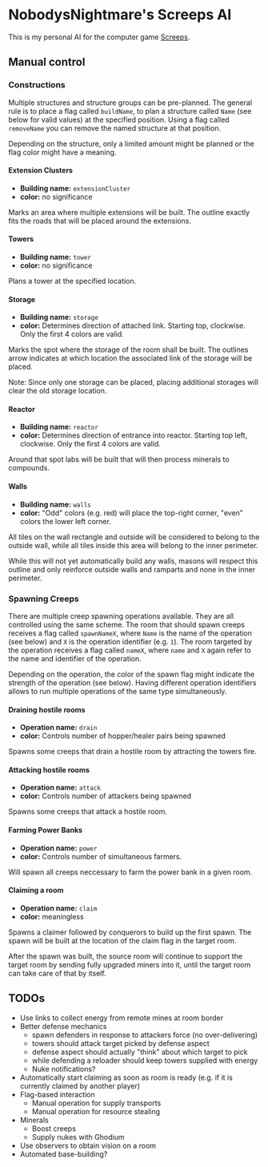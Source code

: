 # NobodysNightmare's Screeps AI

This is my personal AI for the computer game [Screeps](https://screeps.com).

## Manual control

### Constructions

Multiple structures and structure groups can be pre-planned.
The general rule is to place a flag called `buildName`, to plan a structure called
`Name` (see below for valid values) at the specified position.
Using a flag called `removeName` you can remove the named structure at that position.

Depending on the structure, only a limited amount might be planned or the flag color might
have a meaning.

#### Extension Clusters

* **Building name:** `extensionCluster`
* **color:** no significance

Marks an area where multiple extensions will be built. The outline exactly fits the
roads that will be placed around the extensions.

#### Towers

* **Building name:** `tower`
* **color:** no significance

Plans a tower at the specified location.

#### Storage

* **Building name:** `storage`
* **color:** Determines direction of attached link. Starting top, clockwise.
  Only the first 4 colors are valid.

Marks the spot where the storage of the room shall be built. The outlines arrow indicates
at which location the associated link of the storage will be placed.

Note: Since only one storage can be placed, placing additional storages will clear the old
storage location.

#### Reactor

* **Building name:** `reactor`
* **color:** Determines direction of entrance into reactor. Starting top left, clockwise.
  Only the first 4 colors are valid.

Around that spot labs will be built that will then process minerals to
compounds.

#### Walls

* **Building name:** `walls`
* **color:** "Odd" colors (e.g. red) will place the top-right corner, "even" colors the lower left corner.

All tiles on the wall rectangle and outside will be considered to belong to the outside wall,
while all tiles inside this area will belong to the inner perimeter.

While this will not yet automatically build any walls, masons will respect this outline and only
reinforce outside walls and ramparts and none in the inner perimeter.

### Spawning Creeps

There are multiple creep spawning operations available. They are all controlled using the same scheme.
The room that should spawn creeps receives a flag called `spawnNameX`, where `Name` is the name of the
operation (see below) and `X` is the operation identifier (e.g. `1`). The room targeted by the operation receives
a flag called `nameX`, where `name` and `X` again refer to the name and identifier of the operation.

Depending on the operation, the color of the spawn flag might indicate the strength of the operation
(see below). Having different operation identifiers allows to run multiple operations of the same type
simultaneously.

#### Draining hostile rooms

* **Operation name:** `drain`
* **color:** Controls number of hopper/healer pairs being spawned

Spawns some creeps that drain a hostile room by attracting the towers
fire.

#### Attacking hostile rooms

* **Operation name:** `attack`
* **color:** Controls number of attackers being spawned

Spawns some creeps that attack a hostile room.

#### Farming Power Banks

* **Operation name:** `power`
* **color:** Controls number of simultaneous farmers.

Will spawn all creeps neccessary to farm the power bank in a given room.

#### Claiming a room

* **Operation name:** `claim`
* **color:** meaningless

Spawns a claimer followed by conquerors to build up the first spawn. The spawn will be built
at the location of the claim flag in the target room.

After the spawn was built, the source room will continue to support the target room by sending
fully upgraded miners into it, until the target room can take care of that by itself.

## TODOs

* Use links to collect energy from remote mines at room border
* Better defense mechanics
    * spawn defenders in response to attackers force (no over-delivering)
    * towers should attack target picked by defense aspect
    * defense aspect should actually "think" about which target to pick
    * while defending a reloader should keep towers supplied with energy
    * Nuke notifications?
* Automatically start claiming as soon as room is ready (e.g. if it is currently claimed by another player)
* Flag-based interaction
    * Manual operation for supply transports
    * Manual operation for resource stealing
* Minerals
    * Boost creeps
    * Supply nukes with Ghodium
* Use observers to obtain vision on a room
* Automated base-building?
